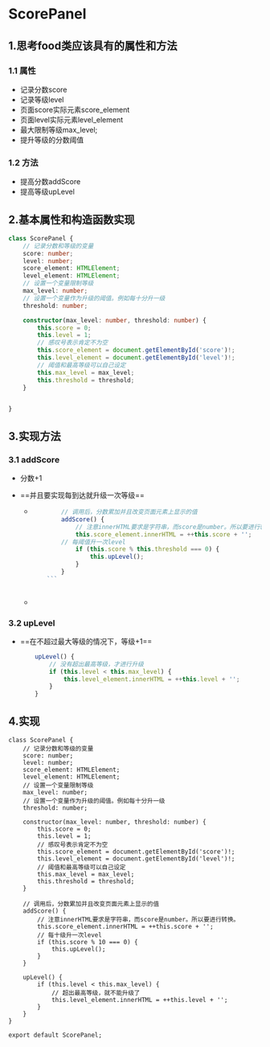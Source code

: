 # ScorePanel

## 1.思考food类应该具有的属性和方法

### 1.1 属性

- 记录分数score
- 记录等级level
- 页面score实际元素score_element
- 页面level实际元素level_element
- 最大限制等级max_level;
- 提升等级的分数阈值

### 1.2 方法

- 提高分数addScore
- 提高等级upLevel

## 2.基本属性和构造函数实现

``` typescript
class ScorePanel {
    // 记录分数和等级的变量
    score: number;
    level: number;
    score_element: HTMLElement;
    level_element: HTMLElement;
    // 设置一个变量限制等级
    max_level: number;
    // 设置一个变量作为升级的阈值。例如每十分升一级
    threshold: number;

    constructor(max_level: number, threshold: number) {
        this.score = 0;
        this.level = 1;
        // 感叹号表示肯定不为空
        this.score_element = document.getElementById('score')!;
        this.level_element = document.getElementById('level')!;
        // 阈值和最高等级可以自己设定
        this.max_level = max_level;
        this.threshold = threshold;
    }


}

```



## 3.实现方法

### 3.1 addScore

- 分数+1

- ==并且要实现每到达就升级一次等级==

  - ``` typescript
            // 调用后，分数累加并且改变页面元素上显示的值
            addScore() {
                // 注意innerHTML要求是字符串，而score是number。所以要进行转换。
                this.score_element.innerHTML = ++this.score + '';
            // 每阈值升一次level
                if (this.score % this.threshold === 0) {
                    this.upLevel();
                }
            }
        ```
        
  - 

### 3.2 upLevel

- ==在不超过最大等级的情况下，等级+1==

  ``` typescript
      upLevel() {
          // 没有超出最高等级，才进行升级
          if (this.level < this.max_level) {
              this.level_element.innerHTML = ++this.level + '';
          }
      }
  ```

  

## 4.实现

``` type
class ScorePanel {
    // 记录分数和等级的变量
    score: number;
    level: number;
    score_element: HTMLElement;
    level_element: HTMLElement;
    // 设置一个变量限制等级
    max_level: number;
    // 设置一个变量作为升级的阈值。例如每十分升一级
    threshold: number;

    constructor(max_level: number, threshold: number) {
        this.score = 0;
        this.level = 1;
        // 感叹号表示肯定不为空
        this.score_element = document.getElementById('score')!;
        this.level_element = document.getElementById('level')!;
        // 阈值和最高等级可以自己设定
        this.max_level = max_level;
        this.threshold = threshold;
    }

    // 调用后，分数累加并且改变页面元素上显示的值
    addScore() {
        // 注意innerHTML要求是字符串，而score是number。所以要进行转换。
        this.score_element.innerHTML = ++this.score + '';
        // 每十级升一次level
        if (this.score % 10 === 0) {
            this.upLevel();
        }
    }

    upLevel() {
        if (this.level < this.max_level) {
            // 超出最高等级，就不能升级了
            this.level_element.innerHTML = ++this.level + '';
        }
    }
}

export default ScorePanel;
```

